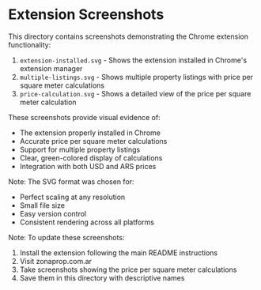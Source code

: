 # Extension Screenshots

This directory contains screenshots demonstrating the Chrome extension functionality:

1. `extension-installed.svg` - Shows the extension installed in Chrome's extension manager
2. `multiple-listings.svg` - Shows multiple property listings with price per square meter calculations
3. `price-calculation.svg` - Shows a detailed view of the price per square meter calculation

These screenshots provide visual evidence of:
- The extension properly installed in Chrome
- Accurate price per square meter calculations
- Support for multiple property listings
- Clear, green-colored display of calculations
- Integration with both USD and ARS prices

Note: The SVG format was chosen for:
- Perfect scaling at any resolution
- Small file size
- Easy version control
- Consistent rendering across all platforms

Note: To update these screenshots:
1. Install the extension following the main README instructions
2. Visit zonaprop.com.ar
3. Take screenshots showing the price per square meter calculations
4. Save them in this directory with descriptive names